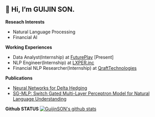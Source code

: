 __👋 Hi, I’m GUIJIN SON.__   
---   
__Reseach Interests__
- Natural Language Processing
- Financial AI

__Working Experiences__ 
- Data Analyst(Internship) at [FuturePlay](https://futureplay.co) \[Present]
- NLP Engineer(Internship) at [LXPER.inc](https://www.lxper.com)
- Financial NLP Researcher(Internship) at [QraftTechnologies](https://www.qraftec.com)

__Publications__
- [Neural Networks for Delta Hedging](https://arxiv.org/abs/2112.10084)
- [SG-MLP: Switch Gated Multi-Layer Perceptron Model for Natural Language Understanding](https://doi.org/10.3745/PKIPS.y2021m11a.1116)

__Github STATUS__
[![GuijinSON's github stats](https://github-readme-stats.vercel.app/api?username=guijinSON&show_icons=true&hide_border=true)](https://github.com/guijinSON)
